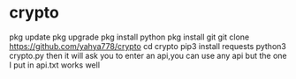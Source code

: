 # crypto
pkg update
pkg upgrade 
pkg install python
pkg install git
git clone https://github.com/yahya778/crypto
cd crypto
pip3 install requests 
python3 crypto.py
then it will ask you to enter an api,you can use any api but the one I put in api.txt works well
